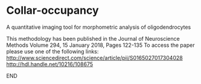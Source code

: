 # Collar-occupancy
A quantitative imaging tool for morphometric analysis of oligodendrocytes

This methodology has been published in the Journal of Neuroscience Methods Volume 294, 15 January 2018, Pages 122-135
To access the paper please use one of the following links: 
http://www.sciencedirect.com/science/article/pii/S0165027017304028
http://hdl.handle.net/10216/108675

END
